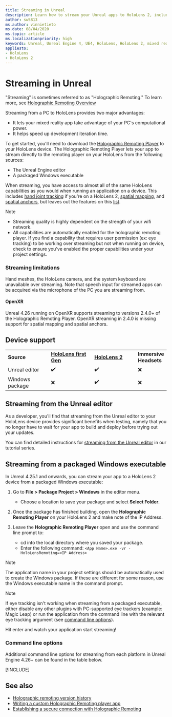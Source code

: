 ```yaml
---
title: Streaming in Unreal
description: Learn how to stream your Unreal apps to HoloLens 2, including streaming limitations and command line options.
author: sw5813
ms.author: vinnietieto
ms.date: 08/04/2020
ms.topic: article
ms.localizationpriority: high
keywords: Unreal, Unreal Engine 4, UE4, HoloLens, HoloLens 2, mixed reality, streaming, PC, holographic app remoting, holographic remoting player, documentation, mixed reality headset, windows mixed reality headset, virtual reality headset
appliesto:
- HoloLens 
- HoloLens 2
---
```


# Streaming in Unreal

"Streaming" is sometimes referred to as "Holographic Remoting." To learn more, see [Holographic Remoting Overview](../native/holographic-remoting-overview.md)

Streaming from a PC to HoloLens provides two major advantages: 
* It lets your mixed reality app take advantage of your PC's computational power. 
* It helps speed up development iteration time. 

To get started, you'll need to download the [Holographic Remoting Player](../native/holographic-remoting-player.md) to your HoloLens device. The Holographic Remoting Player lets your app to stream  directly to the remoting player on your HoloLens from the following sources:

* The Unreal Engine editor
* A packaged Windows executable 

When streaming, you have access to almost all of the same HoloLens capabilities as you would when running an application on a device. This includes [hand joint tracking](unreal-hand-tracking.md) if you're on a HoloLens 2, [spatial mapping](unreal-spatial-mapping.md), and [spatial anchors](unreal-spatial-anchors.md), but leaves out the features on this [list](../native/holographic-remoting-troubleshooting.md). 

> [!NOTE]
> * Streaming quality is highly dependent on the strength of your wifi network.
> * All capabilities are automatically enabled for the holographic remoting player. If you find a capability that requires user permission (ex: eye tracking) to be working over streaming but not when running on device, check to ensure you've enabled the proper capabilities under your project settings.

### Streaming limitations

Hand meshes, the HoloLens camera, and the system keyboard are unavailable over streaming. Note that speech input for streamed apps can be acquired via the microphone of the PC you are streaming from.

#### OpenXR

Unreal 4.26 running on OpenXR supports streaming to versions 2.4.0+ of the Holographic Remoting Player. OpenXR streaming in 2.4.0 is missing support for spatial mapping and spatial anchors. 

## Device support

<table>
    <colgroup>
    <col width="33%" />
    <col width="33%" />
    <col width="33%" />
    </colgroup>
    <tr>
        <td><strong>Source</strong></td>
        <td><a href="/hololens/hololens1-hardware"><strong>HoloLens first Gen</strong></a></td>
        <td><a href="/hololens/hardware"><strong>HoloLens 2</strong></a></td>
        <td><strong>Immersive Headsets</strong></td>
    </tr>
     <tr>
        <td>Unreal editor</td>
        <td>✔️</td>
        <td>✔️</td>
        <td>❌</td>
    </tr>
    <tr>
        <td>Windows package</td>
        <td>❌</td>
        <td>✔️</td>
        <td>❌</td>
    </tr>

</table>

## Streaming from the Unreal editor

As a developer, you'll find that streaming from the Unreal editor to your HoloLens device provides significant benefits when testing, namely that you no longer have to wait for your app to build and deploy before trying out your updates.

You can find detailed instructions for [streaming from the Unreal editor](tutorials/unreal-uxt-ch6.md#device-only-streaming) in our tutorial series.

## Streaming from a packaged Windows executable

In Unreal 4.25.1 and onwards, you can stream your app to a HoloLens 2 device from a packaged Windows executable: 

1. Go to **File > Package Project > Windows** in the editor menu. 
    * Choose a location to save your package and select **Select Folder**.

2. Once the package has finished building, open the **Holographic Remoting Player** on your HoloLens 2 and make note of the IP Address. 
3. Leave the **Holographic Remoting Player** open and use the command line prompt to: 
    * cd into the local directory where you saved your package.
    * Enter the following command: `<App Name>.exe -vr -HoloLensRemoting=<IP Address>`

> [!NOTE]
> The application name in your project settings should be automatically used to create the Windows package. If these are different for some reason, use the Windows executable name in the command prompt.

> [!NOTE]
> If eye tracking isn't working when streaming from a packaged executable, either disable any other plugins with PC-supported eye trackers (example: Magic Leap) or run the application from the command line with the relevant eye tracking argument (see [command line options](/mixed-reality/develop/unreal/unreal-streaming?tabs=wmr#command-line-options)).

Hit enter and watch your application start streaming!

### Command line options

Additional command line options for streaming from each platform in Unreal Engine 4.26+ can be found in the table below. 

[!INCLUDE[](includes/tabs-streaming-args.md)]

## See also

* [Holographic remoting version history](../native/holographic-remoting-version-history.md)
* [Writing a custom Holographic Remoting player app](../native/holographic-remoting-create-player.md)
* [Establishing a secure connection with Holographic Remoting](../native/holographic-remoting-secure-connection.md)

